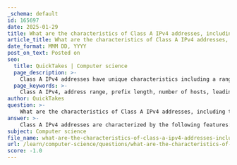 ```yaml
---
_schema: default
id: 165697
date: 2025-01-29
title: What are the characteristics of Class A IPv4 addresses, including their prefix and address range?
article_title: What are the characteristics of Class A IPv4 addresses, including their prefix and address range?
date_format: MMM DD, YYYY
post_on_text: Posted on
seo:
  title: QuickTakes | Computer science
  page_description: >-
    Class A IPv4 addresses have unique characteristics including a range from 1.0.0.0 to 126.255.255.255, a default prefix of /8, and support for over 16 million hosts, making them suitable for large networks.
  page_keywords: >-
    Class A IPv4, address range, prefix length, number of hosts, leading bits, public private addresses, legacy classful addressing, large networks
author: QuickTakes
question: >-
    What are the characteristics of Class A IPv4 addresses, including their prefix and address range?
answer: >-
    Class A IPv4 addresses are characterized by the following features:\n\n1. **Address Range**: Class A addresses range from 1.0.0.0 to 126.255.255.255. This range allows for a significant number of unique addresses.\n\n2. **Prefix Length**: Class A addresses have a default prefix length of /8. This means that the first 8 bits of the address are used to identify the network portion, while the remaining 24 bits are available for host addresses within that network.\n\n3. **Number of Hosts**: Class A can support a large number of hosts, specifically over 16 million (2^24 - 2, accounting for the network and broadcast addresses). This makes Class A suitable for very large networks.\n\n4. **Leading Bits**: Class A addresses are identified by their leading bit pattern, which starts with a 0. This means that any address that begins with a binary 0 (0xxxxxxx) falls into the Class A category.\n\n5. **Public and Private Addresses**: While Class A addresses can be public, there is a specific range of private Class A addresses: 10.0.0.0 to 10.255.255.255. These private addresses are not routable on the public internet and are used for internal networking.\n\n6. **Legacy Classful Addressing**: Class A is part of the legacy classful addressing system, which has been largely replaced by Classless Inter-Domain Routing (CIDR) for more efficient allocation of IP addresses.\n\nIn summary, Class A IPv4 addresses are designed for large networks, with a wide range of available addresses and a default prefix of /8, allowing for extensive host allocation.
subject: Computer science
file_name: what-are-the-characteristics-of-class-a-ipv4-addresses-including-their-prefix-and-address-range.md
url: /learn/computer-science/questions/what-are-the-characteristics-of-class-a-ipv4-addresses-including-their-prefix-and-address-range
score: -1.0
---
```


&nbsp;